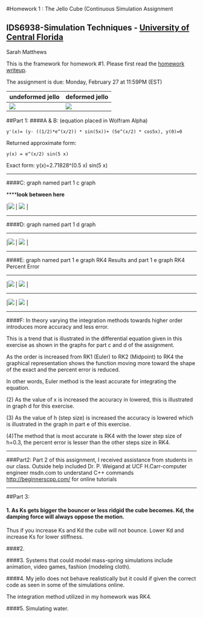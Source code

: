 #Homework 1 : The Jello Cube (Continuous Simulation Assignment
## IDS6938-Simulation Techniques - [University of Central Florida](http://www.ist.ucf.edu/grad/)

Sarah Matthews

This is the framework for homework #1. Please first read the [homework writeup](HomeWork%231.pdf).

The assignment is due: Monday, February 27 at 11:59PM (EST)

| undeformed jello  | deformed jello |
| ------------- | ------------- |
| ![](images/undeformed3.png?raw=true)  | ![](images/deformed3.png?raw=true) |


##Part 1:
####A & B:
(equation placed in Wolfram Alpha)
~~~
y'(x)= (y- ((1/2)*e^(x/2)) * sin(5x))+ (5e^(x/2) * cos5x), y(0)=0 
~~~
Returned approximate form: 
~~~
y(x) = e^(x/2) sin(5 x)
~~~
Exact form: y(x)=2.71828^(0.5 x) sin(5 x)

***

####C: graph named part 1 c graph 

**************look between here**********

|![](images/Part1cgraph.png?/raw=true)  | ![](images/Part1cgraph.png?/raw=true) |

******

####D: graph named part 1 d graph

******
|![](images/Part1dgraph.png?/raw=true)  | ![](images/Part1dgraph.png?/raw=true) |

*****

####E: graph named part 1 e graph RK4 Results and part 1 e graph RK4 Percent Error

*****

|![](images/Part1egraphRK4Results.png?/raw=true)  | ![](images/Part1egraphRK4Results.png?/raw=true) |

******

|![](images/Part1egraphRK4PercentError.png?/raw=true)  | ![](images/Part1egraphRK4PercentError.png?/raw=true) |

*****

####F: In theory varying the integration methods towards higher order introduces more accuracy and less error. 

This is a trend that is illustrated in the differential equation given in this exercise as shown in the graphs for part c and d of the assignment.  

As the order is increased from RK1 (Euler) to RK2 (Midpoint) to RK4 the graphical representation shows the function moving more toward the shape of the exact and the percent error is reduced.  

In other words, Euler method is the least accurate for integrating the equation.  

(2) As the value of x is increased the accuracy in lowered, this is illustrated in graph d for this exercise.  

(3) As the value of h (step size) is increased the accuracy is lowered which is illustrated in the graph in part e of this exercise.  

(4)The method that is most accurate is RK4 with the lower step size of h=0.3, the percent error is lesser than the other steps size in RK4.  

*****

###Part2:
Part 2 of this assignment, I received assistance from students in our class.  Outside help included Dr. P. Weigand at UCF 
H.Carr-computer engineer
msdn.com to understand C++ commands
http://beginnerscpp.com/ for online tutorials

****

##Part 3:
#### 1. As Ks gets bigger the bouncer or less ridgid the cube becomes. Kd, the damping force will always oppose the motion.  
Thus if you increase Ks and Kd the cube will not bounce.  Lower Kd and increase Ks for lower stiffness. 

####2. 

####3. Systems that could model mass-spring simulations include animation, video games, fashion (modeling cloth).

####4. My jello does not behave realistically but it could if given the correct code as seen in some of the simulations online.  

The integration method utilized in my homework was RK4.

####5. Simulating water. 


